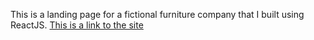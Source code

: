 This is a landing page for a fictional furniture company that I built using ReactJS. [This is a link to the site](https://chic-elf-558bfc.netlify.app/)
